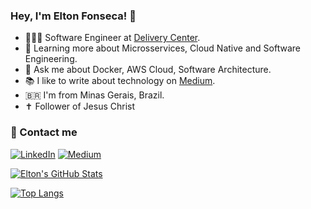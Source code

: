 ### Hey, I'm Elton Fonseca! 👋

- 👨🏻‍💻 Software Engineer at [Delivery Center](https://github.com/deliverycenter).
- 🌱 Learning more about Microsservices, Cloud Native and Software Engineering.
- 💬 Ask me about Docker, AWS Cloud, Software Architecture.
- 📚 I like to write about technology on [Medium](https://eltonjuniorfonseca.medium.com/).
- 🇧🇷 I'm from Minas Gerais, Brazil.
- :latin_cross: Follower of Jesus Christ

### 🤙 Contact me

<a href="https://www.linkedin.com/in/elton-fonseca-6b4692b3/"><img alt="LinkedIn" src="https://img.shields.io/badge/LinkedIn-0077B5?style=for-the-badge&logo=linkedin&logoColor=white"></a>
<a href="https://eltonjuniorfonseca.medium.com/"><img alt="Medium" src="https://img.shields.io/badge/Medium-12100E?style=for-the-badge&logo=medium&logoColor=white"></a>

[![Elton's GitHub Stats](https://github-readme-stats.vercel.app/api?username=eltonfonseca&show_icons=true&count_private=true&theme=tokyonight)](https://github.com/eltonfonseca)

[![Top Langs](https://github-readme-stats.vercel.app/api/top-langs/?username=eltonfonseca&layout=compact)](https://github.com/anuraghazra/github-readme-stats)
